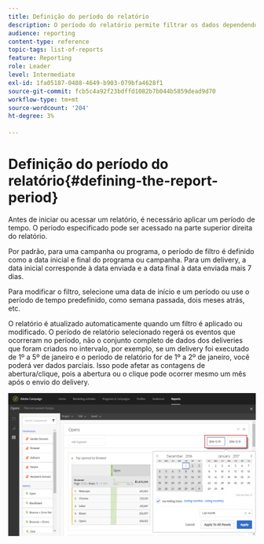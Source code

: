 ```yaml
---
title: Definição do período do relatório
description: O período do relatório permite filtrar os dados dependendo das datas escolhidas.
audience: reporting
content-type: reference
topic-tags: list-of-reports
feature: Reporting
role: Leader
level: Intermediate
exl-id: 1fa05187-0488-4649-b903-079bfa4628f1
source-git-commit: fcb5c4a92f23bdffd1082b7b044b5859dead9d70
workflow-type: tm+mt
source-wordcount: '204'
ht-degree: 3%

---
```


# Definição do período do relatório{#defining-the-report-period}

Antes de iniciar ou acessar um relatório, é necessário aplicar um período de tempo. O período especificado pode ser acessado na parte superior direita do relatório.

Por padrão, para uma campanha ou programa, o período de filtro é definido como a data inicial e final do programa ou campanha. Para um delivery, a data inicial corresponde à data enviada e a data final à data enviada mais 7 dias.

Para modificar o filtro, selecione uma data de início e um período ou use o período de tempo predefinido, como semana passada, dois meses atrás, etc.

O relatório é atualizado automaticamente quando um filtro é aplicado ou modificado. O período de relatório selecionado regerá os eventos que ocorreram no período, não o conjunto completo de dados dos deliveries que foram criados no intervalo, por exemplo, se um delivery foi executado de 1º a 5º de janeiro e o período de relatório for de 1º a 2º de janeiro, você poderá ver dados parciais. Isso pode afetar as contagens de abertura/clique, pois a abertura ou o clique pode ocorrer mesmo um mês após o envio do delivery.

![](assets/campaign_reports_5.png)
